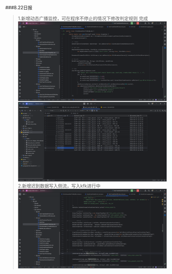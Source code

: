 ###8.22日报
>1.新增动态广播监控，可在程序不停止的情况下修改判定规则  完成
> ![img.png](../imgs/img.png)
> ![img_1.png](../imgs/img_1.png)
> 2.新增迟到数据写入侧流，写入kfk进行中
> ![img_2.png](../imgs/img_2.png)